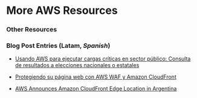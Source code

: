 
# More AWS Resources

###  Other Resources

### Blog Post Entries (Latam, _Spanish_) 

* [Usando AWS para ejecutar cargas críticas en sector público: Consulta de resultados a elecciones nacionales o estatales](https://aws.amazon.com/es/blogs/aws-spanish/usando-aws-para-ejecutar-cargas-criticas-en-sector-publico-consulta-de-resultados-a-elecciones-nacionales-o-estatales/)

* [Protegiendo su página web con AWS WAF y Amazon CloudFront](https://aws.amazon.com/es/blogs/aws-spanish/protegiendo-su-pagina-web-con-aws-waf-y-amazon-cloudfront/)

* [AWS Announces Amazon CloudFront Edge Location in Argentina](https://aws.amazon.com/es/blogs/aws-spanish/aws-announces-amazon-cloudfront-edge-location-in-argentina/)

